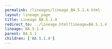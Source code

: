 ```yaml
---
permalink: /lineages/lineage_BA.5.1.4.html
layout: lineage_page
title: Lineage BA.5.1.4
redirect_to: ../lineage.html?lineage=BA.5.1.4
lineage: BA.5.1.4
parent: BA.5.1
children: ['BA.5.1.4']
---
```

